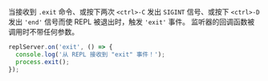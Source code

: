 <!-- YAML
added: v0.7.7
-->

当接收到 `.exit` 命令、或按下两次 `<ctrl>-C` 发出 `SIGINT` 信号、或按下 `<ctrl>-D` 发出 `'end'` 信号而使 REPL 被退出时，触发 `'exit'` 事件。
监听器的回调函数被调用时不带任何参数。

```js
replServer.on('exit', () => {
  console.log('从 REPL 接收到 "exit" 事件！');
  process.exit();
});
```

